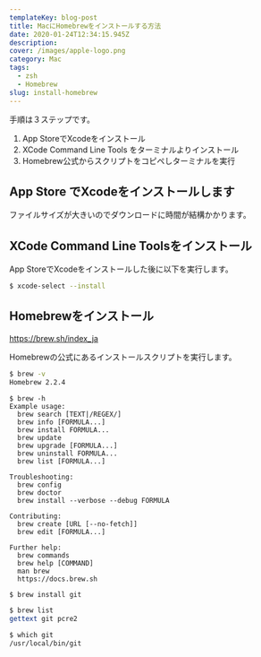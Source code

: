 ```yaml
---
templateKey: blog-post
title: MacにHomebrewをインストールする方法
date: 2020-01-24T12:34:15.945Z
description: 
cover: /images/apple-logo.png
category: Mac
tags:
  - zsh
  - Homebrew
slug: install-homebrew
---
```


手順は３ステップです。

1. App StoreでXcodeをインストール
2. XCode Command Line Tools をターミナルよりインストール
3. Homebrew公式からスクリプトをコピペしターミナルを実行

## App Store でXcodeをインストールします

ファイルサイズが大きいのでダウンロードに時間が結構かかります。

## XCode Command Line Toolsをインストール

App StoreでXcodeをインストールした後に以下を実行します。

```sh
$ xcode-select --install
```

## Homebrewをインストール

https://brew.sh/index_ja

Homebrewの公式にあるインストールスクリプトを実行します。

```sh
$ brew -v
Homebrew 2.2.4
```


```
$ brew -h
Example usage:
  brew search [TEXT|/REGEX/]
  brew info [FORMULA...]
  brew install FORMULA...
  brew update
  brew upgrade [FORMULA...]
  brew uninstall FORMULA...
  brew list [FORMULA...]

Troubleshooting:
  brew config
  brew doctor
  brew install --verbose --debug FORMULA

Contributing:
  brew create [URL [--no-fetch]]
  brew edit [FORMULA...]

Further help:
  brew commands
  brew help [COMMAND]
  man brew
  https://docs.brew.sh
```

```sh
$ brew install git
```

```sh
$ brew list
gettext	git	pcre2
```

```sh
$ which git
/usr/local/bin/git
```